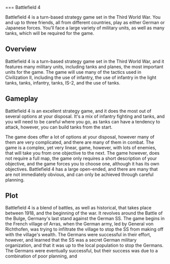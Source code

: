 
===
Battlefield 4

Battlefield 4 is a turn-based strategy game set in the Third World War. You and up to three friends, all from different countries, play as either German or Japanese forces. You'll face a large variety of military units, as well as many tanks, which will be required for the game.

## Overview

Battlefield 4 is a turn-based strategy game set in the Third World War, and it features many military units, including tanks and planes, the most important units for the game. The game will use many of the tactics used in Civilization II, including the use of infantry, the use of infantry in the light tanks, tanks, infantry, tanks, IS-2, and the use of tanks.

## Gameplay

Battlefield 4 is an excellent strategy game, and it does the most out of several options at your disposal. It's a mix of infantry fighting and tanks, and you will need to be careful where you go, as tanks can have a tendency to attack, however, you can build tanks from the start.

The game does offer a lot of options at your disposal, however many of them are very complicated, and there are many of them in combat. The game is a complex, yet very linear, game, however, with lots of enemies, that will take you from one objective to the next. The game however, does not require a full map, the game only requires a short description of your objective, and the game forces you to choose one, although it has its own objectives. Battlefield 4 has a large open-ended, and there are many that are not immediately obvious, and can only be achieved through careful planning.

## Plot

Battlefield 4 is a blend of battles, as well as historical, that takes place between 1918, and the beginning of the war. It revolves around the Battle of the Bulge, Germany's last stand against the German SS. The game begins in the French village of Arras, when the German army, led by General von Richthofen, was trying to infiltrate the village to stop the SS from making off with the village's wealth. The Germans were successful in their effort, however, and learned that the SS was a secret German military organization, and that it was up to the local population to stop the Germans. The Germans were eventually successful, but their success was due to a combination of poor planning, and
